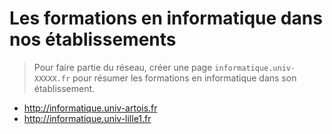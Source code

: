 # Les formations en informatique dans nos établissements

> Pour faire partie du réseau, créer une page `informatique.univ-XXXXX.fr`
> pour résumer les formations en informatique dans son établissement.

- http://informatique.univ-artois.fr
- http://informatique.univ-lille1.fr

